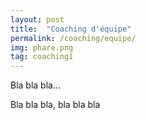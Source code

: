 ```yaml
---
layout: post
title:  "Coaching d'équipe"
permalink: /coaching/equipe/
img: phare.png
tag: coaching1
---
```

Bla bla bla...

Bla bla bla, bla bla bla
